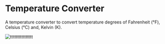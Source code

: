# Temperature Converter
A temperature converter to convert temperature degrees of Fahrenheit (°F), Celsius (°C) and,  Kelvin (K).

![tttttttttttttttt](https://user-images.githubusercontent.com/86140276/130168364-d0156993-8b84-4eb0-8901-5ac44f02c98e.jpg)

